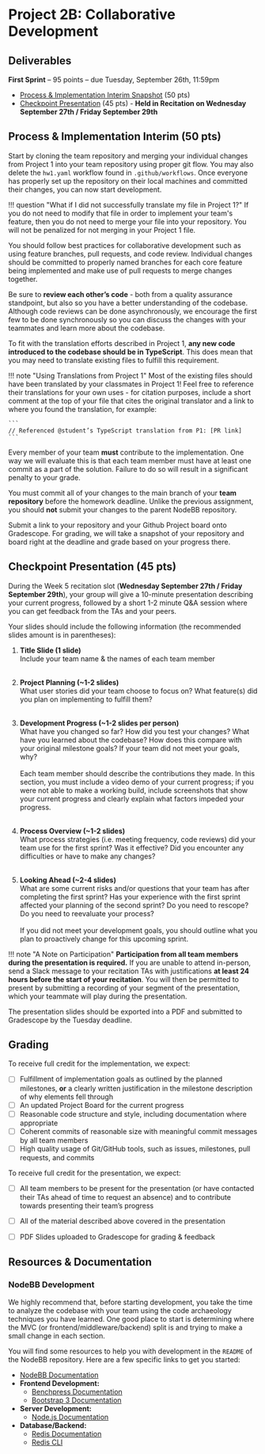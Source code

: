 # Project 2B: Collaborative Development

## Deliverables

**First Sprint** – 95 points – due Tuesday, September 26th, 11:59pm

- [Process & Implementation Interim Snapshot](#process--implementation-interim-50-pts) (50 pts)
- [Checkpoint Presentation](#checkpoint-presentation-50-pts) (45 pts) - **Held in Recitation on Wednesday September 27th / Friday September 29th**


## Process & Implementation Interim (50 pts)

Start by cloning the team repository and merging your individual changes from Project 1 into your team repository using proper git flow. You may also delete the `hw1.yaml` workflow found in `.github/workflows`. Once everyone has properly set up the repository on their local machines and committed their changes, you can now start development.

!!! question "What if I did not successfully translate my file in Project 1?"
    If you do not need to modify that file in order to implement your team's feature, then you do not need to merge your file into your repository. You will not be penalized for not merging in your Project 1 file.

You should follow best practices for collaborative development such as using feature branches, pull requests, and code review. Individual changes should be committed to properly named branches for each core feature being implemented and make use of pull requests to merge changes together. 

Be sure to **review each other’s code** - both from a quality assurance standpoint, but also so you have a better understanding of the codebase. Although code reviews can be done asynchronously, we encourage the first few to be done synchronously so you can discuss the changes with your teammates and learn more about the codebase.

To fit with the translation efforts described in Project 1, **any new code introduced to the codebase should be in TypeScript**. This does mean that you may need to translate existing files to fulfill this requirement.

!!! note "Using Translations from Project 1"
    Most of the existing files should have been translated by your classmates in Project 1! Feel free to reference their translations for your own uses - for citation purposes, include a short comment at the top of your file that cites the original translator and a link to where you found the translation, for example:

    ```
    // Referenced @student’s TypeScript translation from P1: [PR link]
    ```

Every member of your team **must** contribute to the implementation. One way we will evaluate this is that each team member must have at least one commit as a part of the solution. Failure to do so will result in a significant penalty to your grade.

You must commit all of your changes to the main branch of your **team repository** before the homework deadline. Unlike the previous assignment, you should **not** submit your changes to the parent NodeBB repository.

Submit a link to your repository and your Github Project board onto Gradescope. For grading, we will take a snapshot of your repository and board right at the deadline and grade based on your progress there.


## Checkpoint Presentation (45 pts)

During the Week 5 recitation slot (**Wednesday September 27th / Friday September 29th**), your group will give a 10-minute presentation describing your current progress, followed by a short 1-2 minute Q&A session where you can get feedback from the TAs and your peers.

Your slides should include the following information (the recommended slides amount is in parentheses):

1. **Title Slide (1 slide)** <br/>
Include your team name & the names of each team member<br/><br/>

2. **Project Planning (~1-2 slides)** <br/>
What user stories did your team choose to focus on? What feature(s) did you plan on implementing to fulfill them?<br/><br/>

3. **Development Progress (~1-2 slides per person)** <br/>
What have you changed so far? How did you test your changes? What have you learned about the codebase? How does this compare with your original milestone goals? If your team did not meet your goals, why? <br/><br/>
Each team member should describe the contributions they made. In this section, you must include a video demo of your current progress; if you were not able to make a working build, include screenshots that show your current progress and clearly explain what factors impeded your progress.<br/><br/>

4. **Process Overview (~1-2 slides)** <br/>
What process strategies (i.e. meeting frequency, code reviews) did your team use for the first sprint? Was it effective? Did you encounter any difficulties or have to make any changes?<br/><br/>

5. **Looking Ahead (~2-4 slides)** <br/>
What are some current risks and/or questions that your team has after completing the first sprint? Has your experience with the first sprint affected your planning of the second sprint? Do you need to rescope? Do you need to reevaluate your process?<br/><br/>
If you did not meet your development goals, you should outline what you plan to proactively change for this upcoming sprint.<br/>

!!! note "A Note on Participation"
    **Participation from all team members during the presentation is required.** If you are unable to attend in-person, send a Slack message to your recitation TAs with justifications **at least 24 hours before the start of your recitation**. You will then be permitted to present by submitting a recording of your segment of the presentation, which your teammate will play during the presentation.

The presentation slides should be exported into a PDF and submitted to Gradescope by the Tuesday deadline.


## Grading

To receive full credit for the implementation, we expect:

- [ ] Fulfillment of implementation goals as outlined by the planned milestones, **or** a clearly written justification in the milestone description of why elements fell through
- [ ] An updated Project Board for the current progress
- [ ] Reasonable code structure and style, including documentation where appropriate
- [ ] Coherent commits of reasonable size with meaningful commit messages by all team members
- [ ] High quality usage of Git/GitHub tools, such as issues, milestones, pull requests, and commits

To receive full credit for the presentation, we expect:

- [ ] All team members to be present for the presentation (or have contacted their TAs ahead of time to request an absence) and to contribute towards presenting their team’s progress
- [ ] All of the material described above covered in the presentation
- [ ] PDF Slides uploaded to Gradescope for grading & feedback


## Resources & Documentation

### NodeBB Development

We highly recommend that, before starting development, you take the time to analyze the codebase with your team using the code archaeology techniques you have learned. One good place to start is determining where the MVC (or frontend/middleware/backend) split is and trying to make a small change in each section.

You will find some resources to help you with development in the `README` of the NodeBB repository. Here are a few specific links to get you started:

* [NodeBB Documentation](http://docs.nodebb.org)
* **Frontend Development:**
    * [Benchpress Documentation](https://github.com/benchpressjs/benchpressjs)
    * [Bootstrap 3 Documentation ](http://getbootstrap.com/)
* **Server Development:**
    * [Node.js Documentation](https://nodejs.org/en/docs/)
* **Database/Backend:**
    * [Redis Documentation](https://redis.io/docs/)
    * [Redis CLI](https://redis.io/docs/manual/cli/)
